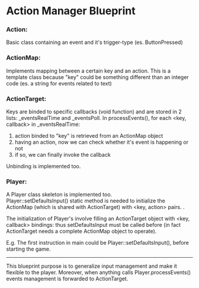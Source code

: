 # Action Manager Blueprint

### Action: 
Basic class containing an event and it's trigger-type (es. ButtonPressed)

### ActionMap: 
Implements mapping between a certain key and an action. This is a template class because "key" 
could be something different than an integer code (es. a string for events related to text)

### ActionTarget:
Keys are binded to specific callbacks (void function) and are stored in 2 lists: _eventsRealTime and _eventsPoll.
In processEvents(), for each <key, callback> in _eventsRealTime:
1) action binded to "key" is retrieved from an ActionMap object 
2) having an action, now we can check whether it's event is happening or not
3) if so, we can finally invoke the callback


Unbinding is implemented too.

### Player:
A Player class skeleton is implemented too.  
Player::setDefaultsInput() static method is needed to initialize the ActionMap (which is shared with ActionTarget) with <key, action> pairs.  .

The initialization of Player's involve filling an ActionTarget object with <key, callback> bindings:
thus setDefaultsInput must be called before (in fact ActionTarget needs a complete ActionMap object to operate).

E.g. The first instruction in main could be Player::setDefaultsInput(), before starting the game.

___
This blueprint purpose is to generalize input management and make it flexible to the player.
Moreover, when anything calls Player.processEvents() events management is forwarded to ActionTarget.